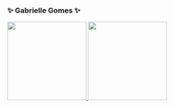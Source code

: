 ### ✨ Gabrielle Gomes ✨

<div>
  <a href="https://github.com/gabriellegomess">
  <img height="180em" src="https://github-readme-stats.vercel.app/api?username=gabriellegomess&show_icons=true&theme=tokyonight">
  <img height="180em" src="https://github-readme-stats.vercel.app/api/top-langs/?username=gabriellegomess&theme=tokyonight">
</div> 
